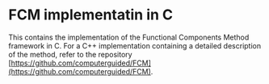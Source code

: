 FCM implementatin in C
=====

This contains the implementation of the Functional Components Method framework in C. For a C++ implementation containing a detailed description of the method, refer to the repository [https://github.com/computerguided/FCM](https://github.com/computerguided/FCM).
